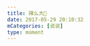 ```yaml
---
title: 辣么大👀
date: 2017-05-29 20:10:32
mCategories: [说说]
type: moment
---
```


<div id="pics-20170529201032"></div>

<script>
var data = [
    {"link": "2017-05-29_000000.jpeg", "type": "shuoshuo"}
];
picsRender(data, "pics-20170529201032");
</script>

